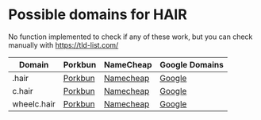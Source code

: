 # Possible domains for HAIR

No function implemented to check if any of these work, but you can check manually with https://tld-list.com/

| Domain | Porkbun | NameCheap | Google Domains |
|---|---|---|---|
| .hair | [Porkbun](https://porkbun.com/checkout/search?prb=e814663da1&tlds=&idnLanguage=&search=search&q=.hair) | [Namecheap](https://www.namecheap.com/domains/registration/results/?domain=.hair) | [Google](https://domains.google.com/registrar/search?searchTerm=.hair) |
| c.hair | [Porkbun](https://porkbun.com/checkout/search?prb=e814663da1&tlds=&idnLanguage=&search=search&q=c.hair) | [Namecheap](https://www.namecheap.com/domains/registration/results/?domain=c.hair) | [Google](https://domains.google.com/registrar/search?searchTerm=c.hair) |
| wheelc.hair | [Porkbun](https://porkbun.com/checkout/search?prb=e814663da1&tlds=&idnLanguage=&search=search&q=wheelc.hair) | [Namecheap](https://www.namecheap.com/domains/registration/results/?domain=wheelc.hair) | [Google](https://domains.google.com/registrar/search?searchTerm=wheelc.hair) |
